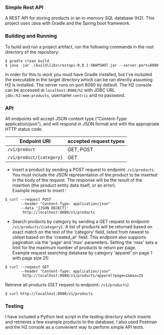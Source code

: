 ### Simple Rest API

A REST API for storing products in an in-memory SQL database (H2).
This project uses Java with Gradle and the Spring boot framework.

### Building and Running 

To build and run a project artifact, run the following commands in the root directory of the repository:
```console
$ gradle clean build
$ java -jar .\build\libs\restapi-0.0.1-SNAPSHOT.jar --server.port=8080
```

In order for this to work you must have Gradle installed, but I've included the executable in the target directory which can be ran directly assuming H2 is installed.
The server runs on port 8080 by default. The H2 console can be accessed at `localhost:8080/h2` with JDBC URL `jdbc:h2:mem:products`, username `centric` and no password.

### API

All endpoints will accept JSON content type ("Content-Type: application/json"), and will respond in
JSON format and with the appropriate HTTP status code.

| Endpoint URI              | accepted request types |
| ------------------------- | ---------------------- |
| `/v1/product`             | GET, POST              |
| `/v1/product/{category}`  | GET                    |

- Insert a product by sending a POST request to endpoint: `/v1/products`.
You must include the JSON representation of the product to be inserted in the body of the request.
The response will be the result of the insertion (the product entity data itself, or an error).  
Example request to insert :
```console
$ curl --request POST                            
       --header "Content-Type: application/json"              
       --data '{JSON OBJECT}'
        http://localhost:8080/v1/products
```

- Search products by category by sending a GET request to endpoint: `/v1/products/{category}`. 
A list of products will be returned based on exact match on the 
text of the ‘category’ field, listed from newest to oldest based on the 'created_at' field.
This endpoint also supports pagination via the 'page' and 'max' parameters.
Setting the 'max' sets a limit for the maximum number of products to return per page.  
Example request searching database by category 'apparel' on page 1 with page size 25:
```console
$ curl --request GET                            
       --header "Content-Type: application/json"             
        http://localhost:8080/v1/products/apparel?page=1&max=25
```

Retrieve all products (GET request to endpoint: `/v1/products`)
```console
$ curl http://localhost:8080/v1/products
```

### Testing
I have included a Python test script in the testing directory which inserts and retrieves a few example products to the database.
I also used Postman and the H2 console as a convenient way to perform simple API tests.
